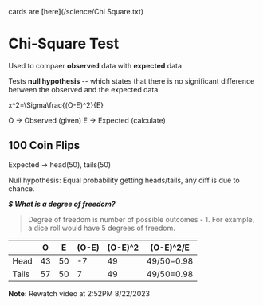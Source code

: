 cards are [here](/science/Chi Square.txt)
# Chi-Square Test

Used to compaer **observed** data with **expected** data

Tests **null hypothesis** -- which states that there is no significant difference between the observed and the expected data.

x^2=\Sigma\frac{(O-E)^2}{E}

O -> Observed (given)
E -> Expected (calculate)

## 100 Coin Flips

Expected -> head(50), tails(50)

Null hypothesis: Equal probability getting heads/tails, any diff is due to chance.

***$ What is a degree of freedom?***
> Degree of freedom is number of possible outcomes - 1. For example, a dice roll would have 5 degrees of freedom.

|       | O  | E  | (O-E) | (O-E)^2 | (O-E)^2/E  |
|-------|----|----|-------|---------|------------|
| Head  | 43 | 50 | -7    | 49      | 49/50=0.98 |
| Tails | 57 | 50 | 7     | 49      | 49/50=0.98 |

**Note:** Rewatch video at 2:52PM 8/22/2023



